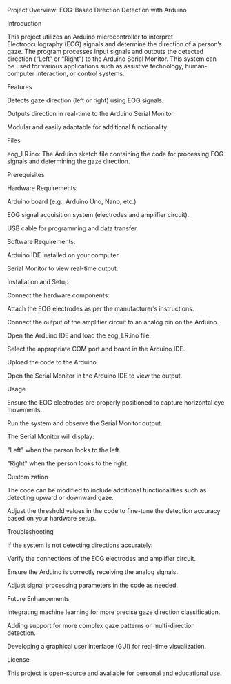 Project Overview: EOG-Based Direction Detection with Arduino

Introduction

This project utilizes an Arduino microcontroller to interpret Electrooculography (EOG) signals and determine the direction of a person’s gaze. The program processes input signals and outputs the detected direction (“Left” or “Right”) to the Arduino Serial Monitor. This system can be used for various applications such as assistive technology, human-computer interaction, or control systems.

Features

Detects gaze direction (left or right) using EOG signals.

Outputs direction in real-time to the Arduino Serial Monitor.

Modular and easily adaptable for additional functionality.

Files

eog_LR.ino: The Arduino sketch file containing the code for processing EOG signals and determining the gaze direction.

Prerequisites

Hardware Requirements:

Arduino board (e.g., Arduino Uno, Nano, etc.)

EOG signal acquisition system (electrodes and amplifier circuit).

USB cable for programming and data transfer.

Software Requirements:

Arduino IDE installed on your computer.

Serial Monitor to view real-time output.

Installation and Setup

Connect the hardware components:

Attach the EOG electrodes as per the manufacturer’s instructions.

Connect the output of the amplifier circuit to an analog pin on the Arduino.

Open the Arduino IDE and load the eog_LR.ino file.

Select the appropriate COM port and board in the Arduino IDE.

Upload the code to the Arduino.

Open the Serial Monitor in the Arduino IDE to view the output.

Usage

Ensure the EOG electrodes are properly positioned to capture horizontal eye movements.

Run the system and observe the Serial Monitor output.

The Serial Monitor will display:

"Left" when the person looks to the left.

"Right" when the person looks to the right.

Customization

The code can be modified to include additional functionalities such as detecting upward or downward gaze.

Adjust the threshold values in the code to fine-tune the detection accuracy based on your hardware setup.

Troubleshooting

If the system is not detecting directions accurately:

Verify the connections of the EOG electrodes and amplifier circuit.

Ensure the Arduino is correctly receiving the analog signals.

Adjust signal processing parameters in the code as needed.

Future Enhancements

Integrating machine learning for more precise gaze direction classification.

Adding support for more complex gaze patterns or multi-direction detection.

Developing a graphical user interface (GUI) for real-time visualization.

License

This project is open-source and available for personal and educational use.
